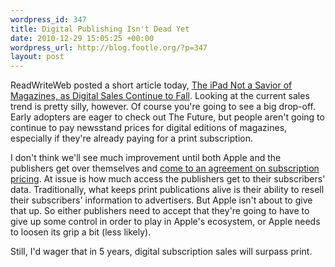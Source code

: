```yaml
--- 
wordpress_id: 347
title: Digital Publishing Isn't Dead Yet
date: 2010-12-29 15:05:25 +00:00
wordpress_url: http://blog.footle.org/?p=347
layout: post
---
```

ReadWriteWeb posted a short article today, <a href="http://www.readwriteweb.com/archives/the_ipad_not_a_savior_to_magazines_as_digital_sale.php">The iPad Not a Savior of Magazines, as Digital Sales Continue to Fall</a>. Looking at the current sales trend is pretty silly, however. Of course you're going to see a big drop-off. Early adopters are eager to check out The Future, but people aren't going to continue to pay newsstand prices for digital editions of magazines, especially if they're already paying for a print subscription.

I don't think we'll see much improvement until both Apple and the publishers get over themselves and <a href="http://www.cultofmac.com/apples-app-subscription-plan-has-been-on-table-for-months-but-print-mags-arent-interested/72151">come to an agreement on subscription pricing</a>. At issue is how much access the publishers get to their subscribers' data. Traditionally, what keeps print publications alive is their ability to resell their subscribers' information to advertisers. But Apple isn't about to give that up. So either publishers need to accept that they're going to have to give up some control in order to play in Apple's ecosystem, or Apple needs to loosen its grip a bit (less likely).

Still, I'd wager that in 5 years, digital subscription sales will surpass print.
